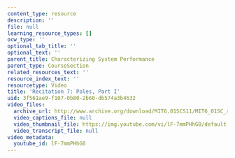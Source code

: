 ```yaml
---
content_type: resource
description: ''
file: null
learning_resource_types: []
ocw_type: ''
optional_tab_title: ''
optional_text: ''
parent_title: Characterizing System Performance
parent_type: CourseSection
related_resources_text: ''
resource_index_text: ''
resourcetype: Video
title: 'Recitation 7: Poles, Part I'
uid: 3f561ae9-f107-0b80-2b60-db574a3b4632
video_files:
  archive_url: http://www.archive.org/download/MIT6.01SCS11/MIT6_01SC_rec7_300k.mp4
  video_captions_file: null
  video_thumbnail_file: https://img.youtube.com/vi/lF-7mmPHhG0/default.jpg
  video_transcript_file: null
video_metadata:
  youtube_id: lF-7mmPHhG0
---
```

